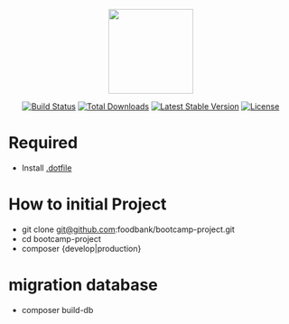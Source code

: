 <p align="center"><a href="https://www.foodbank.io" target="_blank"><img width="150"src="https://foodbank-cdn.s3.amazonaws.com/public/images/logo/large.svg"></a></p>

<p align="center">
<a href="https://travis-ci.org/laravel/framework"><img src="https://travis-ci.org/laravel/framework.svg" alt="Build Status"></a>
<a href="https://packagist.org/packages/laravel/framework"><img src="https://poser.pugx.org/laravel/framework/d/total.svg" alt="Total Downloads"></a>
<a href="https://packagist.org/packages/laravel/framework"><img src="https://poser.pugx.org/laravel/framework/v/stable.svg" alt="Latest Stable Version"></a>
<a href="https://packagist.org/packages/laravel/framework"><img src="https://poser.pugx.org/laravel/framework/license.svg" alt="License"></a>
</p>

# Required

* Install [.dotfile](https://github.com/foodbank/.dotfiles)

# How to initial Project

* git clone git@github.com:foodbank/bootcamp-project.git
* cd bootcamp-project
* composer {develop|production}

# migration database

* composer build-db